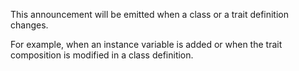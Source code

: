 This announcement will be emitted when a class or a trait definition changes.For example, when an instance variable is added or when the trait composition is modified in a class definition.